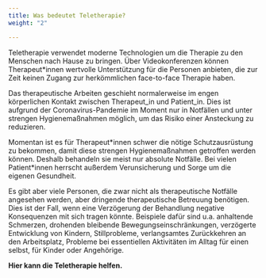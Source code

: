 ```yaml
---
title: Was bedeutet Teletherapie?
weight: "2"

---
```

Teletherapie verwendet moderne Technologien um die Therapie zu den Menschen nach Hause zu bringen. Über Videokonferenzen können Therapeut*innen wertvolle Unterstützung für die Personen anbieten, die zur Zeit keinen Zugang zur herkömmlichen face-to-face Therapie haben.

<!--more-->

Das therapeutische Arbeiten geschieht normalerweise im engen körperlichen Kontakt zwischen Therapeut_in und Patient_in. Dies ist aufgrund der Coronavirus-Pandemie im Moment nur in Notfällen und unter strengen Hygienemaßnahmen möglich, um das Risiko einer Ansteckung zu reduzieren.

Momentan ist es für Therapeut\*innen schwer die nötige Schutzausrüstung zu bekommen, damit diese strengen Hygienemaßnahmen getroffen werden können. Deshalb behandeln sie meist nur absolute Notfälle. Bei vielen Patient\*innen herrscht außerdem Verunsicherung und Sorge um die eigenen Gesundheit. 

Es gibt aber viele Personen, die zwar nicht als therapeutische Notfälle angesehen werden, aber dringende therapeutische Betreuung benötigen. Dies ist der Fall, wenn eine Verzögerung der Behandlung negative Konsequenzen mit sich tragen könnte. Beispiele dafür sind u.a. anhaltende Schmerzen, drohenden bleibende Bewegungseinschränkungen, verzögerte Entwicklung von Kindern, Stillprobleme, verlangsamtes Zurückkehren an den Arbeitsplatz, Probleme bei essentiellen Aktivitäten im Alltag für einen selbst, für Kinder oder Angehörige.

**Hier kann die Teletherapie helfen.**